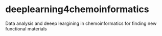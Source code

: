 # deeplearning4chemoinformatics
Data analysis and deeep leargining in chemoinformatics for finding new functional materials
